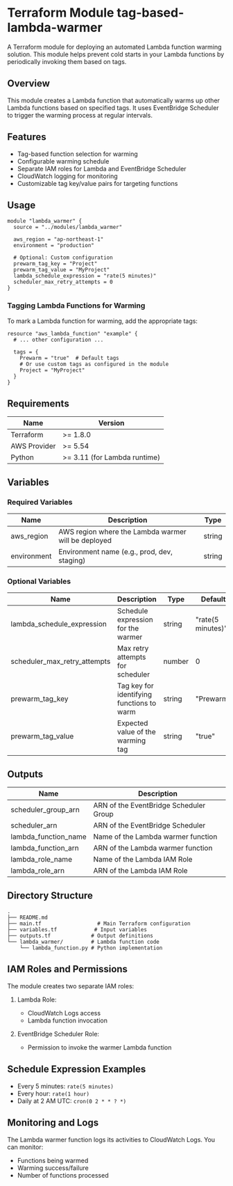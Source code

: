 # Terraform Module tag-based-lambda-warmer

A Terraform module for deploying an automated Lambda function warming solution. This module helps prevent cold starts in your Lambda functions by periodically invoking them based on tags.

## Overview

This module creates a Lambda function that automatically warms up other Lambda functions based on specified tags. It uses EventBridge Scheduler to trigger the warming process at regular intervals.

## Features

- Tag-based function selection for warming
- Configurable warming schedule
- Separate IAM roles for Lambda and EventBridge Scheduler
- CloudWatch logging for monitoring
- Customizable tag key/value pairs for targeting functions

## Usage

```hcl
module "lambda_warmer" {
  source = "../modules/lambda_warmer"

  aws_region = "ap-northeast-1"
  environment = "production"

  # Optional: Custom configuration
  prewarm_tag_key = "Project"
  prewarm_tag_value = "MyProject"
  lambda_schedule_expression = "rate(5 minutes)"
  scheduler_max_retry_attempts = 0
}
```

### Tagging Lambda Functions for Warming

To mark a Lambda function for warming, add the appropriate tags:

```hcl
resource "aws_lambda_function" "example" {
  # ... other configuration ...

  tags = {
    Prewarm = "true"  # Default tags
    # Or use custom tags as configured in the module
    Project = "MyProject"
  }
}
```

## Requirements

| Name | Version |
|------|---------|
| Terraform | >= 1.8.0 |
| AWS Provider | >= 5.54 |
| Python | >= 3.11 (for Lambda runtime) |

## Variables

### Required Variables

| Name | Description | Type |
|------|-------------|------|
| aws_region | AWS region where the Lambda warmer will be deployed | string |
| environment | Environment name (e.g., prod, dev, staging) | string |

### Optional Variables

| Name | Description | Type | Default |
|------|-------------|------|---------|
| lambda_schedule_expression | Schedule expression for the warmer | string | "rate(5 minutes)" |
| scheduler_max_retry_attempts | Max retry attempts for scheduler | number | 0 |
| prewarm_tag_key | Tag key for identifying functions to warm | string | "Prewarm" |
| prewarm_tag_value | Expected value of the warming tag | string | "true" |

## Outputs

| Name | Description |
|------|-------------|
| scheduler_group_arn | ARN of the EventBridge Scheduler Group |
| scheduler_arn | ARN of the EventBridge Scheduler |
| lambda_function_name | Name of the Lambda warmer function |
| lambda_function_arn | ARN of the Lambda warmer function |
| lambda_role_name | Name of the Lambda IAM Role |
| lambda_role_arn | ARN of the Lambda IAM Role |

## Directory Structure

```plaintext
.
├── README.md
├── main.tf                  # Main Terraform configuration
├── variables.tf            # Input variables
├── outputs.tf             # Output definitions
└── lambda_warmer/         # Lambda function code
    └── lambda_function.py # Python implementation
```

## IAM Roles and Permissions

The module creates two separate IAM roles:

1. Lambda Role:
   - CloudWatch Logs access
   - Lambda function invocation

2. EventBridge Scheduler Role:
   - Permission to invoke the warmer Lambda function

## Schedule Expression Examples

- Every 5 minutes: `rate(5 minutes)`
- Every hour: `rate(1 hour)`
- Daily at 2 AM UTC: `cron(0 2 * * ? *)`

## Monitoring and Logs

The Lambda warmer function logs its activities to CloudWatch Logs. You can monitor:

- Functions being warmed
- Warming success/failure
- Number of functions processed
